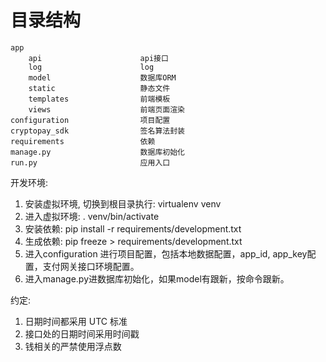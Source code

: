 # 目录结构
```
app 
    api                      api接口
    log                      log
    model                    数据库ORM
    static                   静态文件
    templates                前端模板
    views                    前端页面渲染           
configuration                项目配置
cryptopay_sdk                签名算法封装
requirements                 依赖
manage.py                    数据库初始化
run.py                       应用入口
```


开发环境:
1. 安装虚拟环境, 切换到根目录执行: virtualenv venv
2. 进入虚拟环境: . venv/bin/activate
4. 安装依赖: pip install -r requirements/development.txt
5. 生成依赖: pip freeze > requirements/development.txt
6. 进入configuration 进行项目配置，包括本地数据配置，app_id, app_key配置，支付网关接口环境配置。
7. 进入manage.py进数据库初始化，如果model有跟新，按命令跟新。

约定:
1. 日期时间都采用 UTC 标准
2. 接口处的日期时间采用时间戳
3. 钱相关的严禁使用浮点数
